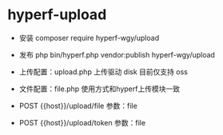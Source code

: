 # hyperf-upload

* 安装
composer require hyperf-wgy/upload

* 发布
php bin/hyperf.php vendor:publish hyperf-wgy/upload

* 上传配置：upload.php 上传驱动 disk 目前仅支持 oss


* 文件配置：file.php 使用方式和hyperf上传模块一致



* POST {{host}}/upload/file  参数：file

* POST {{host}}/upload/token  参数：file

